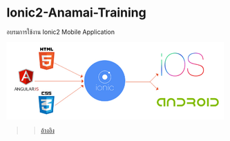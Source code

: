 # Ionic2-Anamai-Training
อบรมการใช้งาน Ionic2 Mobile Application

![](/images/ionic2-HybridApp.jpg)
>>[อ้างอิง](http://blog.prscreative.com/what-is-ionic/)
